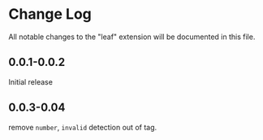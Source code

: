 # Change Log

All notable changes to the "leaf" extension will be documented in this file.

## 0.0.1-0.0.2

Initial release

## 0.0.3-0.04

remove `number`, `invalid` detection out of tag.